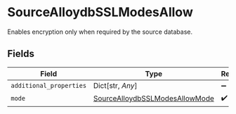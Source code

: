 # SourceAlloydbSSLModesAllow

Enables encryption only when required by the source database.


## Fields

| Field                                                                                   | Type                                                                                    | Required                                                                                | Description                                                                             |
| --------------------------------------------------------------------------------------- | --------------------------------------------------------------------------------------- | --------------------------------------------------------------------------------------- | --------------------------------------------------------------------------------------- |
| `additional_properties`                                                                 | Dict[str, *Any*]                                                                        | :heavy_minus_sign:                                                                      | N/A                                                                                     |
| `mode`                                                                                  | [SourceAlloydbSSLModesAllowMode](../../models/shared/sourcealloydbsslmodesallowmode.md) | :heavy_check_mark:                                                                      | N/A                                                                                     |